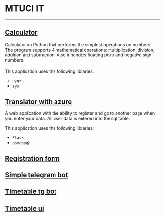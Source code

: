 # MTUCI IT
___

## [Calculator](https://github.com/gunglulqueen13/MTUCI_IT/tree/main/calculator)
Calculator on Python that performs the simplest operations on numbers. The program supports 4 mathematical operations: multiplication, division, addition and subtraction. Also it handles floating point and negative sign numbers.
####
This application uses the following libraries:
- `PyQt5`
- `sys` 
## [Translator with azure](https://github.com/gunglulqueen13/MTUCI_IT/tree/main/translatore_with_azure1)
A web application with the ability to register and go to another page when you enter your data. All user data is entered into the sql table.

This application uses the following libraries: 
- `Flask`
- `psycopg2`

## [Registration form](https://github.com/gunglulqueen13/MTUCI_IT/tree/main/RED_LOG)
## [Simple telegram bot](https://github.com/gunglulqueen13/MTUCI_IT/tree/main/Simple-bot)
## [Timetable tg bot](https://github.com/gunglulqueen13/MTUCI_IT/tree/main/timetable_bot)
## [Timetable ui]()
